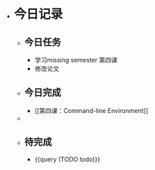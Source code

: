 - # 今日记录
	- ## 今日任务
		- 学习missing semester 第四课
		- 修改论文
	- ##  今日完成
		- [[第四课：Command-line Environment]]
	-
	- ## 待完成
		- {{query (TODO todo)}}